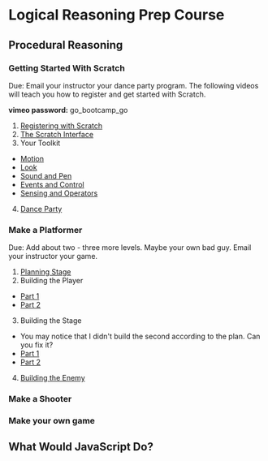 # Logical Reasoning Prep Course

## Procedural Reasoning

### Getting Started With Scratch

Due: Email your instructor your dance party program. The following videos will teach you how to register and get started with Scratch.

**vimeo password:** go_bootcamp_go

1. [Registering with Scratch](https://vimeo.com/168403407)
2. [The Scratch Interface](https://vimeo.com/168400060)
3. Your Toolkit
  * [Motion](https://vimeo.com/168400064)
  * [Look](https://vimeo.com/168400063)
  * [Sound and Pen](https://vimeo.com/168400065)
  * [Events and Control](https://vimeo.com/168400062)
  * [Sensing and Operators](https://vimeo.com/168400066)
4. [Dance Party](https://vimeo.com/168400059)

### Make a Platformer

Due: Add about two - three more levels. Maybe your own bad guy. Email your instructor your game.

1. [Planning Stage]()
2. Building the Player
  * [Part 1]()
  * [Part 2]()
3. Building the Stage
  * You may notice that I didn't build the second according to the plan. Can you fix it?
  * [Part 1]()
  * [Part 2]()
4. [Building the Enemy](https://vimeo.com/169877891)

### Make a Shooter

### Make your own game

## What Would JavaScript Do?

